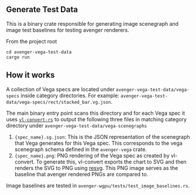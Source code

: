 ## Generate Test Data
This is a binary crate responsible for generating image scenegraph and image test baselines for testing avenger renderers.

From the project root
```
cd avenger-vega-test-data
cargo run
```

## How it works
A collection of Vega specs are located under `avenger-vega-test-data/vega-specs` inside category directories.
For example: `avenger-vega-test-data/vega-specs/rect/stacked_bar.vg.json`.

The main binary entry point scans this directory and for each Vega spec it uses 
[`vl-convert-rs`](https://github.com/vega/vl-convert) to
output the following three files in matching category directory under `avenger-vega-test-data/vega-scenegraphs`
 1. `{spec_name}.sg.json`: This is the JSON representation of the scenegraph that Vega generates for this Vega spec.
   This corresponds to the vega scenegraph schema defined in the `avenger-vega` crate.
 2. `{spec_name}.png`:  PNG rendering of the Vega spec as created by vl-convert. To generate this, vl-convert exports the
   chart to SVG and then renders the SVG to PNG using [resvg](https://github.com/RazrFalcon/resvg). This PNG image serves
   as the baseline that avenger rendered PNGs are compared to.

Image baselines are tested in `avenger-wgpu/tests/test_image_baselines.rs`.
